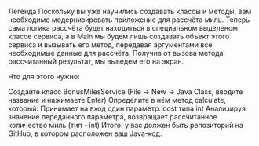 Легенда
Поскольку вы уже научились создавать классы и методы, вам необходимо модернизировать приложение для рассчёта миль. Теперь сама логика рассчёта будет находиться в специальном выделеном классе сервиса, а в Main мы будем лишь создавать объект этого сервиса и вызывать его метод, передавая аргументами все необходимые данные для рассчёта. Получив от вызова метода рассчитанный результат, мы выведем его на экран.

Что для этого нужно:

Создайте класс BonusMilesService (File -> New -> Java Class, вводите название и нажимаете Enter)
Определите в нём метод calculate, который:
Принимает на вход один параметр: cost типа int
Анализируя значение переданного параметра, возвращает рассчитанное количество миль (тип - int)
Итого: у вас должен быть репозиторий на GitHub, в котором расположен ваш Java-код.